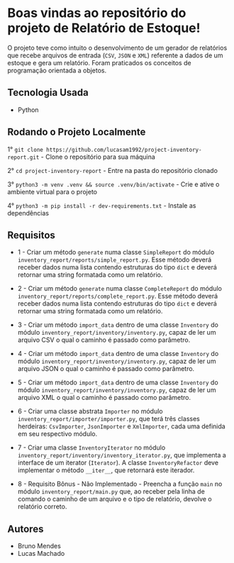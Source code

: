 # Boas vindas ao repositório do projeto de Relatório de Estoque!

O projeto teve como intuito o desenvolvimento de um gerador de relatórios que recebe arquivos de entrada (`CSV`, `JSON` e `XML`) referente a dados de um estoque e gera um relatório. Foram praticados os conceitos de programação orientada a objetos. 

## Tecnologia Usada
- Python

## Rodando o Projeto Localmente

1° `git clone https://github.com/lucasam1992/project-inventory-report.git` - Clone o repositório para sua máquina <br />

2° `cd project-inventory-report` - Entre na pasta do repositório clonado <br />

3° `python3 -m venv .venv && source .venv/bin/activate` - Crie e ative o ambiente virtual para o projeto <br />

4° `python3 -m pip install -r dev-requirements.txt` - Instale as dependências <br /> 
 

## Requisitos

- 1 - Criar um método `generate` numa classe `SimpleReport` do módulo `inventory_report/reports/simple_report.py`. Esse método deverá receber dados numa lista contendo estruturas do tipo `dict` e deverá retornar uma string formatada como um relatório.

- 2 - Criar um método `generate` numa classe `CompleteReport` do módulo `inventory_report/reports/complete_report.py`. Esse método deverá receber dados numa lista contendo estruturas do tipo `dict` e deverá retornar uma string formatada como um relatório.

- 3 - Criar um método `import_data` dentro de uma classe `Inventory` do módulo `inventory_report/inventory/inventory.py`, capaz de ler um arquivo CSV o qual o caminho é passado como parâmetro.

- 4 - Criar um método `import_data` dentro de uma classe `Inventory` do módulo `inventory_report/inventory/inventory.py`, capaz de ler um arquivo JSON o qual o caminho é passado como parâmetro.

- 5 - Criar um método `import_data` dentro de uma classe `Inventory` do módulo `inventory_report/inventory/inventory.py`, capaz de ler um arquivo XML o qual o caminho é passado como parâmetro.

- 6 - Criar uma classe abstrata `Importer` no módulo `inventory_report/importer/importer.py`, que terá três classes herdeiras: `CsvImporter`, `JsonImporter` e `XmlImporter`, cada uma definida em seu respectivo módulo.

- 7 - Criar uma classe `InventoryIterator` no módulo `inventory_report/inventory/inventory_iterator.py`, que implementa a interface de um iterator (`Iterator`). A classe `InventoryRefactor` deve implementar o método `__iter__`, que retornará este iterador.

- 8 - Requisito Bônus - Não Implementado - Preencha a função `main` no módulo `inventory_report/main.py` que, ao receber pela linha de comando o caminho de um arquivo e o tipo de relatório, devolve o relatório correto.

## Autores

- Bruno Mendes
- Lucas Machado